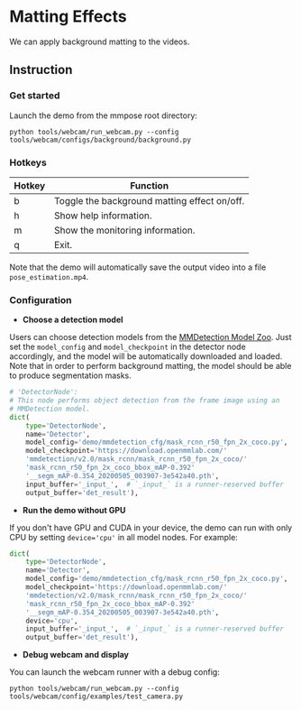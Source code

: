 # Matting Effects

We can apply background matting to the videos.

## Instruction

### Get started

Launch the demo from the mmpose root directory:

```shell
python tools/webcam/run_webcam.py --config tools/webcam/configs/background/background.py
```

### Hotkeys

| Hotkey | Function |
| -- | -- |
| b | Toggle the background matting effect on/off. |
| h | Show help information. |
| m | Show the monitoring information. |
| q | Exit. |

Note that the demo will automatically save the output video into a file `pose_estimation.mp4`.

### Configuration

- **Choose a detection model**

Users can choose detection models from the [MMDetection Model Zoo](https://mmdetection.readthedocs.io/en/v2.20.0/model_zoo.html). Just set the `model_config` and `model_checkpoint` in the detector node accordingly, and the model will be automatically downloaded and loaded.
Note that in order to perform background matting, the model should be able to produce segmentation masks.

```python
# 'DetectorNode':
# This node performs object detection from the frame image using an
# MMDetection model.
dict(
    type='DetectorNode',
    name='Detector',
    model_config='demo/mmdetection_cfg/mask_rcnn_r50_fpn_2x_coco.py',
    model_checkpoint='https://download.openmmlab.com/'
    'mmdetection/v2.0/mask_rcnn/mask_rcnn_r50_fpn_2x_coco/'
    'mask_rcnn_r50_fpn_2x_coco_bbox_mAP-0.392'
    '__segm_mAP-0.354_20200505_003907-3e542a40.pth',
    input_buffer='_input_',  # `_input_` is a runner-reserved buffer
    output_buffer='det_result'),
```

- **Run the demo without GPU**

If you don't have GPU and CUDA in your device, the demo can run with only CPU by setting `device='cpu'` in all model nodes. For example:

```python
dict(
    type='DetectorNode',
    name='Detector',
    model_config='demo/mmdetection_cfg/mask_rcnn_r50_fpn_2x_coco.py',
    model_checkpoint='https://download.openmmlab.com/'
    'mmdetection/v2.0/mask_rcnn/mask_rcnn_r50_fpn_2x_coco/'
    'mask_rcnn_r50_fpn_2x_coco_bbox_mAP-0.392'
    '__segm_mAP-0.354_20200505_003907-3e542a40.pth',
    device='cpu',
    input_buffer='_input_',  # `_input_` is a runner-reserved buffer
    output_buffer='det_result'),
```

- **Debug webcam and display**

You can launch the webcam runner with a debug config:

```shell
python tools/webcam/run_webcam.py --config tools/webcam/config/examples/test_camera.py
```
